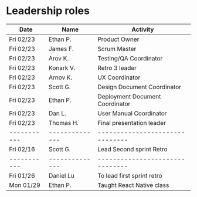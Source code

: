 # Leadership roles

| Date      | Name         | Activity                      |
|-----------|--------------|-------------------------------|
| Fri 02/23 | Ethan P.     | Product Owner                 |
| Fri 02/23 | James F.     | Scrum Master                  |
| Fri 02/23 | Arov K.      | Testing/QA Coordinator        |
| Fri 02/23 | Konark V.    | Retro 3 leader                |
| Fri 02/23 | Arnov K.     | UX Coordinator                |
| Fri 02/23 | Scott G.     | Design Document Coordinator   |
| Fri 02/23 | Ethan P.     |Deployment Document Coordinator|
| Fri 02/23 | Dan L.       | User Manual Coordinator       |
| Fri 02/23 | Thomas H.    | Final presentation leader     |
|-----------|--------------|-------------------------------|
| Fri 02/16 | Scott G.     |  Lead Second sprint Retro     |
|-----------|--------------|-------------------------------|
| Fri 01/26 | Daniel Lu    | To lead first sprint retro    |
| Mon 01/29 | Ethan P.     | Taught React Native class     |
